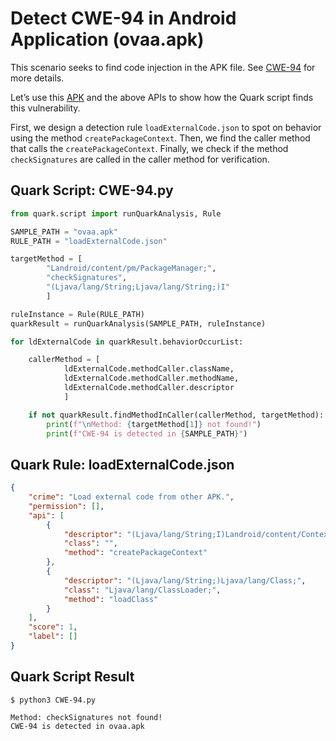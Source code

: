 # Detect CWE-94 in Android Application (ovaa.apk)

This scenario seeks to find code injection in the APK file. See [CWE-94](https://cwe.mitre.org/data/definitions/94.html) for more details.

Let’s use this [APK](https://github.com/oversecured/ovaa) and the above APIs to show how the Quark script finds this vulnerability.

First, we design a detection rule `loadExternalCode.json` to spot on behavior using the method `createPackageContext`. Then, we find the caller method that calls the `createPackageContext`. Finally, we check if the method `checkSignatures` are called in the caller method for verification.

## Quark Script: CWE-94.py
```python
from quark.script import runQuarkAnalysis, Rule

SAMPLE_PATH = "ovaa.apk"
RULE_PATH = "loadExternalCode.json"

targetMethod = [
        "Landroid/content/pm/PackageManager;",
        "checkSignatures",
        "(Ljava/lang/String;Ljava/lang/String;)I"
        ]

ruleInstance = Rule(RULE_PATH)
quarkResult = runQuarkAnalysis(SAMPLE_PATH, ruleInstance)

for ldExternalCode in quarkResult.behaviorOccurList:

    callerMethod = [
            ldExternalCode.methodCaller.className,
            ldExternalCode.methodCaller.methodName,
            ldExternalCode.methodCaller.descriptor
            ]

    if not quarkResult.findMethodInCaller(callerMethod, targetMethod):
        print(f"\nMethod: {targetMethod[1]} not found!")
        print(f"CWE-94 is detected in {SAMPLE_PATH}")
```

## Quark Rule: loadExternalCode.json
```json
{
    "crime": "Load external code from other APK.",
    "permission": [],
    "api": [
        {
            "descriptor": "(Ljava/lang/String;I)Landroid/content/Context;",
            "class": "",
            "method": "createPackageContext"
        },
        {
            "descriptor": "(Ljava/lang/String;)Ljava/lang/Class;",
            "class": "Ljava/lang/ClassLoader;",
            "method": "loadClass"
        }
    ],
    "score": 1,
    "label": []
}
```

## Quark Script Result
```
$ python3 CWE-94.py

Method: checkSignatures not found!
CWE-94 is detected in ovaa.apk
```
